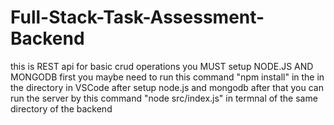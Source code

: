 # Full-Stack-Task-Assessment-Backend
this is REST api for basic crud operations
you MUST setup NODE.JS AND MONGODB first
you maybe  need to run this command "npm install" in the in the directory in VSCode after setup node.js and mongodb
after that you can run the server by this command "node src/index.js" in termnal of the same directory of the backend
